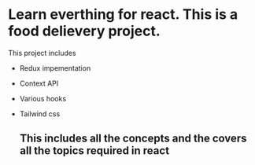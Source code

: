 # Learn everthing for react. This is a food delievery project.

This project includes 
- Redux impementation
- Context API
- Various hooks
- Tailwind css

  ## This includes all the concepts and the covers all the topics required in react
